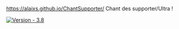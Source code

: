 https://alaixs.github.io/ChantSupporter/          Chant des supporter/Ultra !

[![Version - 3.8](https://img.shields.io/badge/Version-3.9-0475B6)](https://)


